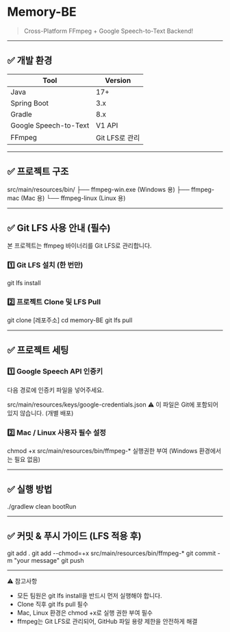 # Memory-BE

> Cross-Platform FFmpeg + Google Speech-to-Text Backend!

---

## ✅ 개발 환경

| Tool | Version |
|------|---------|
| Java | 17+ |
| Spring Boot | 3.x |
| Gradle | 8.x |
| Google Speech-to-Text | V1 API |
| FFmpeg | Git LFS로 관리 |

---

## ✅ 프로젝트 구조

src/main/resources/bin/ ├── ffmpeg-win.exe (Windows 용) ├── ffmpeg-mac (Mac 용) └── ffmpeg-linux (Linux 용)

---

## ✅ Git LFS 사용 안내 (필수)
본 프로젝트는 ffmpeg 바이너리를 Git LFS로 관리합니다.

### 1️⃣ Git LFS 설치 (한 번만)
git lfs install

### 2️⃣ 프로젝트 Clone 및 LFS Pull
git clone [레포주소]
cd memory-BE
git lfs pull

---

## ✅ 프로젝트 세팅

### 1️⃣ Google Speech API 인증키
다음 경로에 인증키 파일을 넣어주세요.

src/main/resources/keys/google-credentials.json
⚠ 이 파일은 Git에 포함되어 있지 않습니다. (개별 배포)

### 2️⃣ Mac / Linux 사용자 필수 설정
chmod +x src/main/resources/bin/ffmpeg-*
실행권한 부여
(Windows 환경에서는 필요 없음)

---

## ✅ 실행 방법
./gradlew clean bootRun

---

## ✅ 커밋 & 푸시 가이드 (LFS 적용 후)
git add .
git add --chmod=+x src/main/resources/bin/ffmpeg-*
git commit -m "your message"
git push

---

⚠ 참고사항
- 모든 팀원은 git lfs install을 반드시 먼저 실행해야 합니다.
- Clone 직후 git lfs pull 필수
- Mac, Linux 환경은 chmod +x로 실행 권한 부여 필수
- ffmpeg는 Git LFS로 관리되어, GitHub 파일 용량 제한을 안전하게 해결

